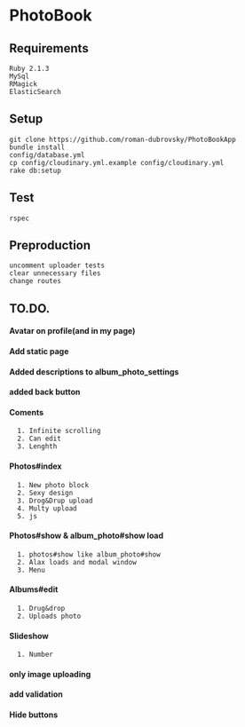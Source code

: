 # PhotoBook

## Requirements
```
Ruby 2.1.3
MySql
RMagick
ElasticSearch
```

## Setup
```
git clone https://github.com/roman-dubrovsky/PhotoBookApp
bundle install
config/database.yml
cp config/cloudinary.yml.example config/cloudinary.yml
rake db:setup
```

## Test
```
rspec
```

## Preproduction
```
uncomment uploader tests
clear unnecessary files
change routes
```

## TO.DO.

#### Avatar on profile(and in my page)
#### Add static page
#### Added descriptions to album_photo_settings
#### added back button

#### Coments
```
  1. Infinite scrolling 
  2. Can edit
  3. Lenghth
```

#### Photos#index
```
  1. New photo block
  2. Sexy design
  3. Drog&Drup upload
  4. Multy upload
  5. js
```  

#### Photos#show & album_photo#show load
```
  1. photos#show like album_photo#show
  2. Alax loads and modal window
  3. Menu
```  

#### Albums#edit
```
  1. Drug&drop
  2. Uploads photo
```

#### Slideshow
```
  1. Number
```

#### only image uploading
#### add validation
#### Hide buttons

